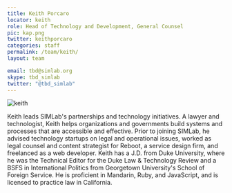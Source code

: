 ```yaml
---
title: Keith Porcaro
locator: keith
role: Head of Technology and Development, General Counsel
pic: kap.png
twitter: keithporcaro
categories: staff
permalink: /team/keith/
layout: team

email: tbd@simlab.org
skype: tbd_simlab
twitter: "@tbd_simlab"
---
```

![keith]({{site.baseurl}}/images/keith_big.jpg)

Keith leads SIMLab's partnerships and technology initiatives. A lawyer and technologist, Keith helps organizations and governments build systems and processes that are accessible and effective. Prior to joining SIMLab, he advised technology startups on legal and operational issues, worked as legal counsel and content strategist for Reboot, a service design firm, and freelanced as a web developer. Keith has a J.D. from Duke University, where he was the Technical Editor for the Duke Law & Technology Review and a BSFS in International Politics from Georgetown University's School of Foreign Service. He is proficient in Mandarin, Ruby, and JavaScript, and is licensed to practice law in California.

